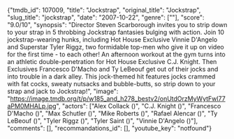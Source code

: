 {"tmdb_id": 107009, "title": "Jockstrap", "original_title": "Jockstrap", "slug_title": "jockstrap", "date": "2007-10-22", "genre": [""], "score": "9.0/10", "synopsis": "Director Steven Scarborough invites you to strip down to your strap in 5 throbbing Jockstrap fantasies bulging with action. Join 10 jockstrap-wearing hunks, including Hot House Exclusive Vinnie D'Angelo and Superstar Tyler Riggz, two formidable top-men who give it up on video for the first time - to each other! An afternoon workout at the gym turns into an athletic double-penetration for Hot House Exclusive C.J. Knight. Then Exclusives Francesco D'Macho and Ty LeBeouf get out of their jocks and into trouble in a dark alley. This jock-themed hit features jocks crammed with fat cocks, sweaty nutsacks and bubble-butts, so strip down to your strap and jack to Jockstrap!", "image": "https://image.tmdb.org/t/p/w185_and_h278_bestv2/onUtdOrzMyWytFwl77aPM0MHALp.jpg", "actors": ["Alex Collack ()", "C.J. Knight ()", "Francesco D'Macho ()", "Max Schutler ()", "Mike Roberts ()", "Rafael Alencar ()", "Ty LeBeouf ()", "Tyler Riggz ()", "Tyler Saint ()", "Vinnie D'Angelo ()"], "comments": [], "recommandations_id": [], "youtube_key": "notfound"}